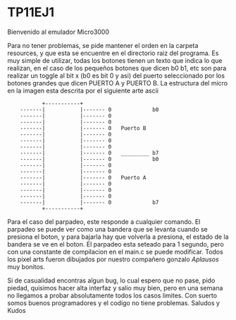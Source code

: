 # TP11EJ1


Bienvenido al emulador Micro3000

Para no tener problemas, se pide mantener el orden en la carpeta resources, y que esta se encuentre en el directorio raiz del programa.
Es muy simple de utilizar, todas los botones tienen un texto que indica lo que realizan, en el caso de los pequeños botones que dicen b0 b1, etc son para realizar un toggle al bit x (b0 es bit 0 y asi) del puerto seleccionado por los botones grandes que dicen PUERTO A y PUERTO B. 
La estructura del micro en la imagen esta descrita por el siguiente arte ascii

               +-----------+
        -------|           |------- 0             b0
        -------|           |------- 0
        -------|           |------- 0
        -------|           |------- 0   Puerto B
        -------|           |------- 0
        -------|           |------- 0
        -------|           |------- 0
        -------|           |------- 0   _________ b7
        -------|           |------- 0             b0
        -------|           |------- 0
        -------|           |------- 0
        -------|           |------- 0   Puerto A
        -------|           |------- 0
        -------|           |------- 0
        -------|           |------- 0
        -------|           |------- 0             b7
               +-----------+
               
               
Para el caso del parpadeo, este responde a cualquier comando. El parpadeo se puede ver como una bandera que se levanta cuando se presiona el boton, y para bajarla hay que volverla a presiona, el estado de la bandera se ve en el boton. El parpadeo esta seteado para 1 segundo, pero con una constante de compilacion en el main.c se puede modificar.
Todos los pixel arts fueron dibujados por nuestro compañero gonzalo *Aplausos* muy bonitos.

Si de casualidad encontras algun bug, lo cual espero que no pase, pido piedad, quisimos hacer alta interfaz y salio muy bien, pero en una semana no llegamos a probar absolutamente todos los casos limites. Con suerto somos buenos programadores y el codigo no tiene problemas. Saludos y Kudos
